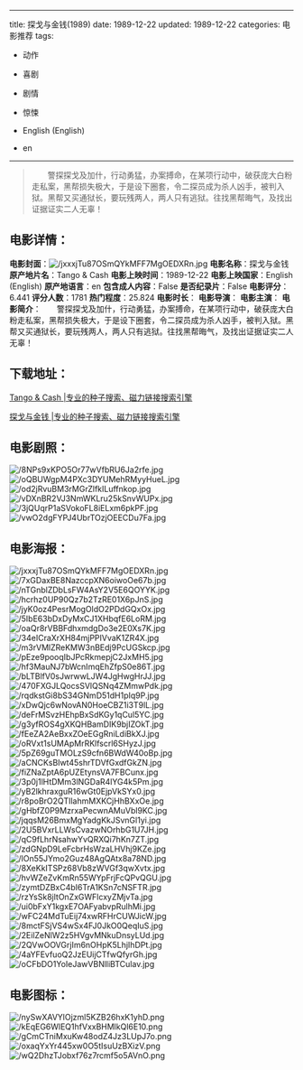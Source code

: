 
---
title: 探戈与金钱(1989)
date: 1989-12-22
updated: 1989-12-22
categories: 电影推荐
tags:
- 动作
- 喜剧
- 剧情
- 惊悚

- English (English)
- en
---


> 　　警探探戈及加什，行动勇猛，办案搏命，在某项行动中，破获庞大白粉走私案，黑帮损失极大，于是设下圈套，令二探员成为杀人凶手，被判入狱。黑帮又买通狱长，要玩残两人，两人只有逃狱。往找黑帮晦气，及找出证据证实二人无辜！

## **电影详情**：

**电影封面**：<img src="https://image.tmdb.org/t/p/w200/jxxxjTu87OSmQYkMFF7MgOEDXRn.jpg" alt="/jxxxjTu87OSmQYkMFF7MgOEDXRn.jpg" title="/jxxxjTu87OSmQYkMFF7MgOEDXRn.jpg">
**电影名称**：探戈与金钱
**原产地片名**：Tango & Cash
**电影上映时间**：1989-12-22
**电影上映国家**：English (English)
**原产地语言**：en
**包含成人内容**：False
**是否纪录片**：False
**电影评分**：6.441
**评分人数**：1781
**热门程度**：25.824
**电影时长**：
**电影导演**：
**电影主演**：
**电影简介**：　　警探探戈及加什，行动勇猛，办案搏命，在某项行动中，破获庞大白粉走私案，黑帮损失极大，于是设下圈套，令二探员成为杀人凶手，被判入狱。黑帮又买通狱长，要玩残两人，两人只有逃狱。往找黑帮晦气，及找出证据证实二人无辜！

## **下载地址**：
[Tango & Cash |专业的种子搜索、磁力链接搜索引擎](https://movie.amd794.com:2083/?search=Tango%20%26%20Cash&ordering=&mode=match_phrase&page_size=10&page=1)

[探戈与金钱 |专业的种子搜索、磁力链接搜索引擎](https://movie.amd794.com:2083/?search=%E6%8E%A2%E6%88%88%E4%B8%8E%E9%87%91%E9%92%B1&ordering=&mode=match_phrase&page_size=10&page=1)
 

## **电影剧照**：
<img src="https://image.tmdb.org/t/p/original/8NPs9xKPO5Or77wVfbRU6Ja2rfe.jpg" alt="/8NPs9xKPO5Or77wVfbRU6Ja2rfe.jpg" title="/8NPs9xKPO5Or77wVfbRU6Ja2rfe.jpg"><img src="https://image.tmdb.org/t/p/original/oQBUWgpM4PXc3DYUMehRMyyHueL.jpg" alt="/oQBUWgpM4PXc3DYUMehRMyyHueL.jpg" title="/oQBUWgpM4PXc3DYUMehRMyyHueL.jpg"><img src="https://image.tmdb.org/t/p/original/od2jRvuBM3rMGrZlfkILuffnkop.jpg" alt="/od2jRvuBM3rMGrZlfkILuffnkop.jpg" title="/od2jRvuBM3rMGrZlfkILuffnkop.jpg"><img src="https://image.tmdb.org/t/p/original/vDXnBR2VJ3NmWKLru25kSnvWUPx.jpg" alt="/vDXnBR2VJ3NmWKLru25kSnvWUPx.jpg" title="/vDXnBR2VJ3NmWKLru25kSnvWUPx.jpg"><img src="https://image.tmdb.org/t/p/original/3jQUqrP1aSVokoFL8iELxm6pkPF.jpg" alt="/3jQUqrP1aSVokoFL8iELxm6pkPF.jpg" title="/3jQUqrP1aSVokoFL8iELxm6pkPF.jpg"><img src="https://image.tmdb.org/t/p/original/vwO2dgFYPJ4UbrTOzjOEECDu7Fa.jpg" alt="/vwO2dgFYPJ4UbrTOzjOEECDu7Fa.jpg" title="/vwO2dgFYPJ4UbrTOzjOEECDu7Fa.jpg">

## **电影海报**：
<img src="https://image.tmdb.org/t/p/original/jxxxjTu87OSmQYkMFF7MgOEDXRn.jpg" alt="/jxxxjTu87OSmQYkMFF7MgOEDXRn.jpg" title="/jxxxjTu87OSmQYkMFF7MgOEDXRn.jpg"><img src="https://image.tmdb.org/t/p/original/7xGDaxBE8NazccpXN6oiwoOe67b.jpg" alt="/7xGDaxBE8NazccpXN6oiwoOe67b.jpg" title="/7xGDaxBE8NazccpXN6oiwoOe67b.jpg"><img src="https://image.tmdb.org/t/p/original/nTGnblZDbLsFW4AsY2V5E6QOYYK.jpg" alt="/nTGnblZDbLsFW4AsY2V5E6QOYYK.jpg" title="/nTGnblZDbLsFW4AsY2V5E6QOYYK.jpg"><img src="https://image.tmdb.org/t/p/original/hcrhz0UP90Qz7b2TzRE01X6pJnS.jpg" alt="/hcrhz0UP90Qz7b2TzRE01X6pJnS.jpg" title="/hcrhz0UP90Qz7b2TzRE01X6pJnS.jpg"><img src="https://image.tmdb.org/t/p/original/jyK0oz4PesrMogOldO2PDdGQxOx.jpg" alt="/jyK0oz4PesrMogOldO2PDdGQxOx.jpg" title="/jyK0oz4PesrMogOldO2PDdGQxOx.jpg"><img src="https://image.tmdb.org/t/p/original/5IbE63bDxDyMxCJ1XHbqfE6LoRM.jpg" alt="/5IbE63bDxDyMxCJ1XHbqfE6LoRM.jpg" title="/5IbE63bDxDyMxCJ1XHbqfE6LoRM.jpg"><img src="https://image.tmdb.org/t/p/original/oaQr8rVBBFdhxmdgDo3e2E0Xs7K.jpg" alt="/oaQr8rVBBFdhxmdgDo3e2E0Xs7K.jpg" title="/oaQr8rVBBFdhxmdgDo3e2E0Xs7K.jpg"><img src="https://image.tmdb.org/t/p/original/34eICraXrXH84mjPPIVvaK1ZR4X.jpg" alt="/34eICraXrXH84mjPPIVvaK1ZR4X.jpg" title="/34eICraXrXH84mjPPIVvaK1ZR4X.jpg"><img src="https://image.tmdb.org/t/p/original/m3rVMlZReKMW3nBEdj9PcUGSkcp.jpg" alt="/m3rVMlZReKMW3nBEdj9PcUGSkcp.jpg" title="/m3rVMlZReKMW3nBEdj9PcUGSkcp.jpg"><img src="https://image.tmdb.org/t/p/original/pEze9pooqIbJPcRkmepjC2JxMH5.jpg" alt="/pEze9pooqIbJPcRkmepjC2JxMH5.jpg" title="/pEze9pooqIbJPcRkmepjC2JxMH5.jpg"><img src="https://image.tmdb.org/t/p/original/hf3MauNJ7bWcnImqEhZfpS0e86T.jpg" alt="/hf3MauNJ7bWcnImqEhZfpS0e86T.jpg" title="/hf3MauNJ7bWcnImqEhZfpS0e86T.jpg"><img src="https://image.tmdb.org/t/p/original/bLTBlfV0sJwrwwLJW4JgHwgHrJJ.jpg" alt="/bLTBlfV0sJwrwwLJW4JgHwgHrJJ.jpg" title="/bLTBlfV0sJwrwwLJW4JgHwgHrJJ.jpg"><img src="https://image.tmdb.org/t/p/original/470FXGJLQocsSVlQSNq4ZMmwPdk.jpg" alt="/470FXGJLQocsSVlQSNq4ZMmwPdk.jpg" title="/470FXGJLQocsSVlQSNq4ZMmwPdk.jpg"><img src="https://image.tmdb.org/t/p/original/rqdkstGi8bS34GNmD51dH1pIq9P.jpg" alt="/rqdkstGi8bS34GNmD51dH1pIq9P.jpg" title="/rqdkstGi8bS34GNmD51dH1pIq9P.jpg"><img src="https://image.tmdb.org/t/p/original/xDwQjc6wNovAN0HoeCBZ1i3T9lL.jpg" alt="/xDwQjc6wNovAN0HoeCBZ1i3T9lL.jpg" title="/xDwQjc6wNovAN0HoeCBZ1i3T9lL.jpg"><img src="https://image.tmdb.org/t/p/original/deFrMSvzHEhpBxSdKGy1qCul5YC.jpg" alt="/deFrMSvzHEhpBxSdKGy1qCul5YC.jpg" title="/deFrMSvzHEhpBxSdKGy1qCul5YC.jpg"><img src="https://image.tmdb.org/t/p/original/g3yfROS4gXKQHBamDIK9bjIZOkT.jpg" alt="/g3yfROS4gXKQHBamDIK9bjIZOkT.jpg" title="/g3yfROS4gXKQHBamDIK9bjIZOkT.jpg"><img src="https://image.tmdb.org/t/p/original/fEeZA2AeBxxZOeEGgRniLdiBkXJ.jpg" alt="/fEeZA2AeBxxZOeEGgRniLdiBkXJ.jpg" title="/fEeZA2AeBxxZOeEGgRniLdiBkXJ.jpg"><img src="https://image.tmdb.org/t/p/original/oRVxt1sUMApMrRKlfscrl6SHyzJ.jpg" alt="/oRVxt1sUMApMrRKlfscrl6SHyzJ.jpg" title="/oRVxt1sUMApMrRKlfscrl6SHyzJ.jpg"><img src="https://image.tmdb.org/t/p/original/5pZ69guTMOLzS9cfn6BWdW40oBp.jpg" alt="/5pZ69guTMOLzS9cfn6BWdW40oBp.jpg" title="/5pZ69guTMOLzS9cfn6BWdW40oBp.jpg"><img src="https://image.tmdb.org/t/p/original/aCNCKsBIwt45shrTDVfGxdfGkZN.jpg" alt="/aCNCKsBIwt45shrTDVfGxdfGkZN.jpg" title="/aCNCKsBIwt45shrTDVfGxdfGkZN.jpg"><img src="https://image.tmdb.org/t/p/original/fiZNaZptA6pUZEtynsVA7FBCunx.jpg" alt="/fiZNaZptA6pUZEtynsVA7FBCunx.jpg" title="/fiZNaZptA6pUZEtynsVA7FBCunx.jpg"><img src="https://image.tmdb.org/t/p/original/3p0j1lHtDMm3lNGDaR4lYG4k5Pm.jpg" alt="/3p0j1lHtDMm3lNGDaR4lYG4k5Pm.jpg" title="/3p0j1lHtDMm3lNGDaR4lYG4k5Pm.jpg"><img src="https://image.tmdb.org/t/p/original/yB2lkhraxguR16wGt0EjpVkSYx0.jpg" alt="/yB2lkhraxguR16wGt0EjpVkSYx0.jpg" title="/yB2lkhraxguR16wGt0EjpVkSYx0.jpg"><img src="https://image.tmdb.org/t/p/original/r8poBrO2QTIlahmMXKCjHhBXxOe.jpg" alt="/r8poBrO2QTIlahmMXKCjHhBXxOe.jpg" title="/r8poBrO2QTIlahmMXKCjHhBXxOe.jpg"><img src="https://image.tmdb.org/t/p/original/gHbfZ0P9MzrxaPecwnAMuVbl9KC.jpg" alt="/gHbfZ0P9MzrxaPecwnAMuVbl9KC.jpg" title="/gHbfZ0P9MzrxaPecwnAMuVbl9KC.jpg"><img src="https://image.tmdb.org/t/p/original/jqqsM26BmxMgYadgKkJSvnGl1yi.jpg" alt="/jqqsM26BmxMgYadgKkJSvnGl1yi.jpg" title="/jqqsM26BmxMgYadgKkJSvnGl1yi.jpg"><img src="https://image.tmdb.org/t/p/original/2U5BVxrLLWsCvazwNOrhbG1U7JH.jpg" alt="/2U5BVxrLLWsCvazwNOrhbG1U7JH.jpg" title="/2U5BVxrLLWsCvazwNOrhbG1U7JH.jpg"><img src="https://image.tmdb.org/t/p/original/qC9fLhrNsahwYvQRXQi7hKn7ZT.jpg" alt="/qC9fLhrNsahwYvQRXQi7hKn7ZT.jpg" title="/qC9fLhrNsahwYvQRXQi7hKn7ZT.jpg"><img src="https://image.tmdb.org/t/p/original/zdGNpD9LeFcbrHsWzaLHVhj9KZe.jpg" alt="/zdGNpD9LeFcbrHsWzaLHVhj9KZe.jpg" title="/zdGNpD9LeFcbrHsWzaLHVhj9KZe.jpg"><img src="https://image.tmdb.org/t/p/original/lOn55JYmo2Guz48AgQAtx8a78ND.jpg" alt="/lOn55JYmo2Guz48AgQAtx8a78ND.jpg" title="/lOn55JYmo2Guz48AgQAtx8a78ND.jpg"><img src="https://image.tmdb.org/t/p/original/8XeKkITSPz68Vb8zWVGf3qwXvtx.jpg" alt="/8XeKkITSPz68Vb8zWVGf3qwXvtx.jpg" title="/8XeKkITSPz68Vb8zWVGf3qwXvtx.jpg"><img src="https://image.tmdb.org/t/p/original/hvWZeZvKmRn55WYpFrjFcQPvQGU.jpg" alt="/hvWZeZvKmRn55WYpFrjFcQPvQGU.jpg" title="/hvWZeZvKmRn55WYpFrjFcQPvQGU.jpg"><img src="https://image.tmdb.org/t/p/original/zymtDZBxC4bI6TrA1KSn7cNSFTR.jpg" alt="/zymtDZBxC4bI6TrA1KSn7cNSFTR.jpg" title="/zymtDZBxC4bI6TrA1KSn7cNSFTR.jpg"><img src="https://image.tmdb.org/t/p/original/rzYsSk8jltOnZxGWFlcxyZMjvTa.jpg" alt="/rzYsSk8jltOnZxGWFlcxyZMjvTa.jpg" title="/rzYsSk8jltOnZxGWFlcxyZMjvTa.jpg"><img src="https://image.tmdb.org/t/p/original/ui0bFxY1kgxE7OAFyabvpRulhMi.jpg" alt="/ui0bFxY1kgxE7OAFyabvpRulhMi.jpg" title="/ui0bFxY1kgxE7OAFyabvpRulhMi.jpg"><img src="https://image.tmdb.org/t/p/original/wFC24MdTuEij74xwRFHrCUWJicW.jpg" alt="/wFC24MdTuEij74xwRFHrCUWJicW.jpg" title="/wFC24MdTuEij74xwRFHrCUWJicW.jpg"><img src="https://image.tmdb.org/t/p/original/8mctFSjVS4wSx4FJ0JkO0QeqIuS.jpg" alt="/8mctFSjVS4wSx4FJ0JkO0QeqIuS.jpg" title="/8mctFSjVS4wSx4FJ0JkO0QeqIuS.jpg"><img src="https://image.tmdb.org/t/p/original/2EilZeNlW2z5HVgvMNkuDnsyLUd.jpg" alt="/2EilZeNlW2z5HVgvMNkuDnsyLUd.jpg" title="/2EilZeNlW2z5HVgvMNkuDnsyLUd.jpg"><img src="https://image.tmdb.org/t/p/original/2QVwOOVGrjIm6nOHpK5LhjIhDPt.jpg" alt="/2QVwOOVGrjIm6nOHpK5LhjIhDPt.jpg" title="/2QVwOOVGrjIm6nOHpK5LhjIhDPt.jpg"><img src="https://image.tmdb.org/t/p/original/4aYFEvfuoQ2JzEUijCTfwQfyrGh.jpg" alt="/4aYFEvfuoQ2JzEUijCTfwQfyrGh.jpg" title="/4aYFEvfuoQ2JzEUijCTfwQfyrGh.jpg"><img src="https://image.tmdb.org/t/p/original/oCFbDO1YoIeJawVBNlliBTCulav.jpg" alt="/oCFbDO1YoIeJawVBNlliBTCulav.jpg" title="/oCFbDO1YoIeJawVBNlliBTCulav.jpg">

## **电影图标**：
<img src="https://image.tmdb.org/t/p/original/nySwXAVYlOjzml5KZB26hxK1yhD.png" alt="/nySwXAVYlOjzml5KZB26hxK1yhD.png" title="/nySwXAVYlOjzml5KZB26hxK1yhD.png"><img src="https://image.tmdb.org/t/p/original/kEqEG6WlEQ1hfVxxBHMlkQl6E10.png" alt="/kEqEG6WlEQ1hfVxxBHMlkQl6E10.png" title="/kEqEG6WlEQ1hfVxxBHMlkQl6E10.png"><img src="https://image.tmdb.org/t/p/original/gCmCTniMxuKw48odZ4Jz3LUpJ7o.png" alt="/gCmCTniMxuKw48odZ4Jz3LUpJ7o.png" title="/gCmCTniMxuKw48odZ4Jz3LUpJ7o.png"><img src="https://image.tmdb.org/t/p/original/oxaqYxYr445xw0O5tIsuUzBXizV.png" alt="/oxaqYxYr445xw0O5tIsuUzBXizV.png" title="/oxaqYxYr445xw0O5tIsuUzBXizV.png"><img src="https://image.tmdb.org/t/p/original/wQ2DhzTJobxf76z7rcmf5o5AVnO.png" alt="/wQ2DhzTJobxf76z7rcmf5o5AVnO.png" title="/wQ2DhzTJobxf76z7rcmf5o5AVnO.png">
